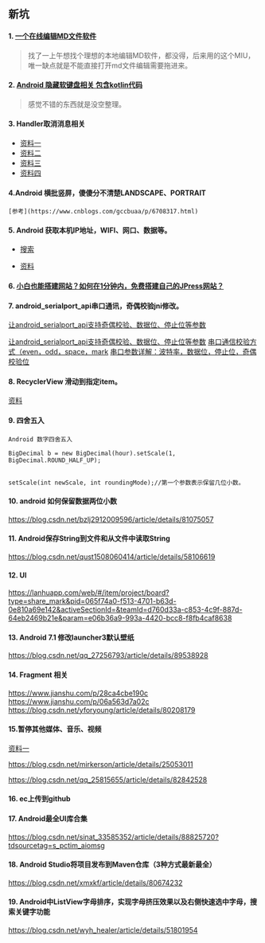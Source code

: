 ## 新坑

#### 1. [一个在线编辑MD文件软件](https://www.zybuluo.com/mdeditor#1457328)

> 找了一上午想找个理想的本地编辑MD软件，都没得，后来用的这个MIU，唯一缺点就是不能直接打开md文件编辑需要拖进来。

#### 2. [Android 隐藏软键盘相关 包含kotlin代码](https://www.cnblogs.com/plokmju/p/7978500.html)

> 感觉不错的东西就是没空整理。

#### 3. Handler取消消息相关

*   [资料一](https://www.baidu.com/s?ie=utf-8&amp;f=8&amp;rsv_bp=1&amp;tn=baidu&amp;wd=Handler%20%E5%8F%96%E6%B6%88%E6%89%80%E6%9C%89%E6%B6%88%E6%81%AF&amp;oq=Handler%2520%25E5%258F%2596%25E6%25B6%2588%25E6%2589%2580%25E4%25BB%25A5%25E6%25B6%2588%25E6%2581%25AF&amp;rsv_pq=b516c2fe0006eb82&amp;rsv_t=3693LbUxLK3d70Hca5tFd3%2BMk2UjODyOEaqWwQ0KppJkwZYiwsd4wHOFU88&amp;rqlang=cn&amp;rsv_enter=1&amp;rsv_sug3=9&amp;rsv_sug1=5&amp;rsv_sug7=100&amp;rsv_sug2=0&amp;inputT=1207&amp;rsv_sug4=3821)
*   [资料二](https://blog.csdn.net/stzy00/article/details/43988213)
*   [资料三](https://blog.csdn.net/taowuhua0505/article/details/80913550)
*   [资料四](https://blog.csdn.net/xyq046463/article/details/54891427)

#### 4.Android 横批竖屏，傻傻分不清楚LANDSCAPE、PORTRAIT

    [参考](https://www.cnblogs.com/gccbuaa/p/6708317.html)

#### 5. Android 获取本机IP地址，WIFI、网口、数据等。

* [搜索](https://www.baidu.com/s?wd=Android%20%E8%8E%B7%E5%8F%96ip%E5%9C%B0%E5%9D%80&rsv_spt=1&rsv_iqid=0xbca2f201000de981&issp=1&f=8&rsv_bp=1&rsv_idx=2&ie=utf-8&tn=request_18_pg&rsv_enter=1&rsv_sug3=22&rsv_sug1=19&rsv_sug7=100&rsv_t=ce82PQvDH%2B5yV%2FNL1nubGXBqc0TSyTL57%2FNcE5P%2FAQaWLbKQduZt0xVZn34mNFGjn3QWUg&rsv_sug2=0&inputT=6083&rsv_sug4=6083)

* [资料](https://www.cnblogs.com/jxust-jiege666/p/8168149.html)

#### 6. [小白也能搭建网站？如何在1分钟内，免费搭建自己的JPress网站？](https://mp.weixin.qq.com/s/0lcde8-66IGGQ20o1qXMrQ)

#### 7. android_serialport_api串口通讯，奇偶校验jni修改。

[让android_serialport_api支持奇偶校验、数据位、停止位等参数](https://blog.csdn.net/lny1053452188/article/details/81382711)

[让android_serialport_api支持奇偶校验、数据位、停止位等参数](https://blog.csdn.net/linqiang_csdn/article/details/79537093)
[串口通信校验方式（even，odd，space，mark](https://blog.csdn.net/u010963246/article/details/47171521)
[串口参数详解：波特率，数据位，停止位，奇偶校验位](https://blog.csdn.net/guomutian911/article/details/47044603)

#### 8. RecyclerView 滑动到指定item。
[资料](https://www.jianshu.com/p/bde672af4e11)

#### 9. 四舍五入
```
Android 数字四舍五入

BigDecimal b = new BigDecimal(hour).setScale(1, BigDecimal.ROUND_HALF_UP);
 
 
setScale(int newScale, int roundingMode);//第一个参数表示保留几位小数。
```

#### 10. android 如何保留数据两位小数
https://blog.csdn.net/bzlj2912009596/article/details/81075057

#### 11. Android保存String到文件和从文件中读取String
https://blog.csdn.net/qust1508060414/article/details/58106619

#### 12. UI
https://lanhuapp.com/web/#/item/project/board?type=share_mark&pid=065f74a0-f513-4701-b63d-0e810a69e142&activeSectionId=&teamId=d760d33a-c853-4c9f-887d-64eb2469b21e&param=e06b36a9-993a-4420-bcc8-f8fb4caf8638

#### 13. Android 7.1 修改launcher3默认壁纸
https://blog.csdn.net/qq_27256793/article/details/89538928

#### 14. Fragment 相关
https://www.jianshu.com/p/28ca4cbe190c
https://www.jianshu.com/p/06a563d7a02c
https://blog.csdn.net/yforyoung/article/details/80208179

#### 15.暂停其他媒体、音乐、视频

[资料一](https://www.baidu.com/s?wd=android%E6%9A%82%E5%81%9C%E5%85%B6%E4%BB%96%E5%AA%92%E4%BD%93&rsv_spt=1&rsv_iqid=0x967cd9d40043f47d&issp=1&f=3&rsv_bp=1&rsv_idx=2&ie=utf-8&tn=request_18_pg&rsv_enter=1&rsv_dl=ts_3&rsv_sug3=14&rsv_sug1=13&rsv_sug7=100&rsv_t=cc5951rSQC9uGhwpR35Y5V1vzatfxoTwPuVJ1HAG5Spz5ThAGPGKWuPWDLasUhXylSh8BQ&rsv_sug2=0&prefixsug=Android%2520%25E6%259A%2582%25E5%2581%259C&rsp=3&inputT=9014&rsv_sug4=9014)

https://blog.csdn.net/mirkerson/article/details/25053011  

https://blog.csdn.net/qq_25815655/article/details/82842528

#### 16. ec上传到github

#### 17. Android最全UI库合集
https://blog.csdn.net/sinat_33585352/article/details/88825720?tdsourcetag=s_pctim_aiomsg



#### 18. Android Studio将项目发布到Maven仓库（3种方式最新最全）

https://blog.csdn.net/xmxkf/article/details/80674232



#### 19. Android中ListView字母排序，实现字母挤压效果以及右侧快速选中字母，搜索关键字功能

https://blog.csdn.net/wyh_healer/article/details/51801954